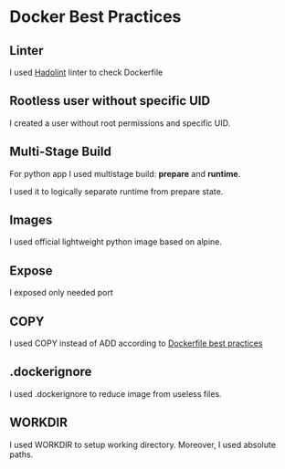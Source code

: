 # Docker Best Practices

## Linter

I used [Hadolint](https://hadolint.github.io/hadolint/) linter to check Dockerfile

## Rootless user without specific UID

I created a user without root permissions and specific UID.

## Multi-Stage Build

For python app I used multistage build: **prepare** and **runtime**.

I used it to logically separate runtime from prepare state.

## Images

I used official lightweight python image based on alpine.

## Expose

I exposed only needed port

## COPY

I used COPY instead of ADD according to [Dockerfile best practices](https://sysdig.com/blog/dockerfile-best-practices/)

## .dockerignore

I used .dockerignore to reduce image from useless files.

## WORKDIR

I used WORKDIR to setup working directory. Moreover, I used absolute paths.